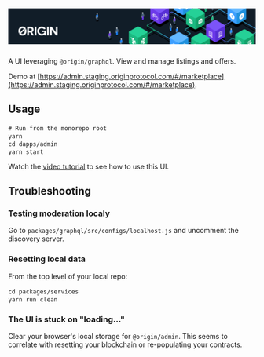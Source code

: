 # ![Origin Protocol](data/origin-header.png)

A UI leveraging `@origin/graphql`. View and manage listings and offers.

Demo at [https://admin.staging.originprotocol.com/#/marketplace](https://admin.staging.originprotocol.com/#/marketplace). 

## Usage

    # Run from the monorepo root
    yarn
    cd dapps/admin
    yarn start

Watch the [video tutorial](https://drive.google.com/a/originprotocol.com/file/d/1JHXtYzl7qFyTNB62lNlOwZ_L6QCQnydB/view?usp=sharing) to see how to use this UI.

## Troubleshooting

### Testing moderation localy

Go to `packages/graphql/src/configs/localhost.js` and uncomment the discovery server.

### Resetting local data

From the top level of your local repo:

    cd packages/services
    yarn run clean

### The UI is stuck on "loading..."

Clear your browser's local storage for `@origin/admin`. This seems to correlate with resetting your blockchain or re-populating your contracts.
